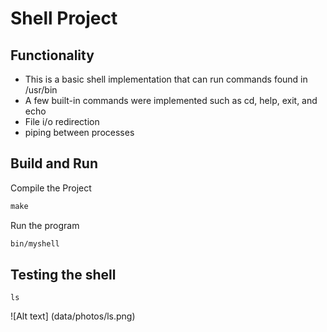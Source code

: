 # Shell Project

## Functionality

  - This is a basic shell implementation that can run commands found in /usr/bin 
  - A few built-in commands were implemented such as cd, help, exit, and echo
  - File i/o redirection
  - piping between processes 

## Build and Run 
  
Compile the Project
  
``` Makefile
make
```

Run the program

``` Bash 
bin/myshell
```

## Testing the shell

  ``` SHELL 
ls
```

![Alt text] (data/photos/ls.png)
